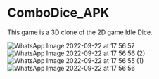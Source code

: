 # ComboDice_APK

This game is a 3D clone of the 2D game Idle Dice.

![WhatsApp Image 2022-09-22 at 17 56 57](https://user-images.githubusercontent.com/76611569/191782837-d96bd9ba-ebd1-4a83-a7f6-7b08b61ef516.jpeg)  ![WhatsApp Image 2022-09-22 at 17 56 56 (2)](https://user-images.githubusercontent.com/76611569/191783528-47eb8e07-c53a-4c60-801c-0d6581baf977.jpeg)   ![WhatsApp Image 2022-09-22 at 17 56 55 (1)](https://user-images.githubusercontent.com/76611569/191783553-649f20eb-f6a8-41dd-8841-fe073a123dec.jpeg)  ![WhatsApp Image 2022-09-22 at 17 56 56](https://user-images.githubusercontent.com/76611569/191783619-c4cd6b1a-2d1b-4608-b31c-c26d9a145fbb.jpeg)


